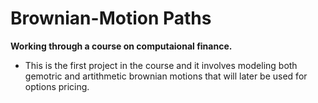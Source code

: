 # Brownian-Motion Paths

**Working through a course on computaional finance.**
- This is the first project in the course and it involves modeling both gemotric and artithmetic brownian motions that will later be used for options pricing.
